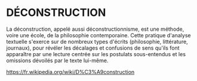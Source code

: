 # DÉCONSTRUCTION

La déconstruction, appelé aussi déconstructionnisme, est une méthode, voire une école, de la philosophie contemporaine. Cette pratique d'analyse textuelle s'exerce sur de nombreux types d'écrits (philosophie, littérature, journaux), pour révéler les décalages et confusions de sens qu'ils font apparaître par une lecture centrée sur les postulats sous-entendus et les omissions dévoilés par le texte lui-même.

https://fr.wikipedia.org/wiki/D%C3%A9construction
